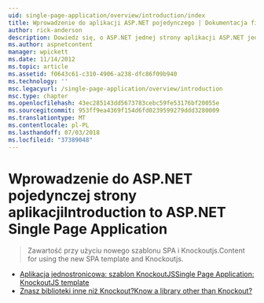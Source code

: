 ```yaml
---
uid: single-page-application/overview/introduction/index
title: Wprowadzenie do aplikacji ASP.NET pojedynczego | Dokumentacja firmy Microsoft
author: rick-anderson
description: Dowiedz się, o ASP.NET jednej strony aplikacji ASP.NET jednej strony aplikacji (SPA) pomaga w tworzeniu aplikacji, które zawierają istotne interakcyjne po stronie klienta...
ms.author: aspnetcontent
manager: wpickett
ms.date: 11/14/2012
ms.topic: article
ms.assetid: f0643c61-c310-4906-a238-dfc86f09b940
ms.technology: ''
msc.legacyurl: /single-page-application/overview/introduction
msc.type: chapter
ms.openlocfilehash: 43ec285143dd5673783cebc59fe53176bf20055e
ms.sourcegitcommit: 953ff9ea4369f154d6fd0239599279ddd3280009
ms.translationtype: MT
ms.contentlocale: pl-PL
ms.lasthandoff: 07/03/2018
ms.locfileid: "37389048"
---
```

<a name="introduction-to-aspnet-single-page-application"></a><span data-ttu-id="ebefa-103">Wprowadzenie do ASP.NET pojedynczej strony aplikacji</span><span class="sxs-lookup"><span data-stu-id="ebefa-103">Introduction to ASP.NET Single Page Application</span></span>
====================
> <span data-ttu-id="ebefa-104">Zawartość przy użyciu nowego szablonu SPA i Knockoutjs.</span><span class="sxs-lookup"><span data-stu-id="ebefa-104">Content for using the new SPA template and Knockoutjs.</span></span>


- [<span data-ttu-id="ebefa-105">Aplikacja jednostronicowa: szablon KnockoutJS</span><span class="sxs-lookup"><span data-stu-id="ebefa-105">Single Page Application: KnockoutJS template</span></span>](knockoutjs-template.md)
- [<span data-ttu-id="ebefa-106">Znasz biblioteki inne niż Knockout?</span><span class="sxs-lookup"><span data-stu-id="ebefa-106">Know a library other than Knockout?</span></span>](other-libraries.md)
